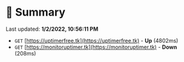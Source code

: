 # 📖 Summary
Last updated: **1/2/2022, 10:56:11 PM**

- `GET` [https://uptimerfree.tk](https://uptimerfree.tk) - **Up** (4802ms)
- `GET` [https://monitoruptimer.tk](https://monitoruptimer.tk) - **Down** (208ms)
